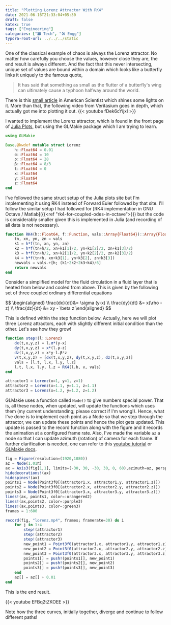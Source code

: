 ```yaml
---
title: "Plotting Lorenz Attractor With RK4"
date: 2021-06-16T21:33:04+05:30
draft: false
katex: true
tags: ["Engineering"]
categories: ["🗃️ Tech", "🛠 Engg"]
typora-root-url: ../../../static
---
```


One of the classical example of chaos is always the Lorenz attractor. No matter how carefully you choose the values, however close they are, the end result is always different. And the fact that this never intersecting, unique set of values are bound within a domain which looks like a butterfly links it uniquely to the famous quote,

> It has said that something as small as the flutter of a butterfly's wing can ultimately cause a typhoon halfway around the world.

There is this [small article](https://www.americanscientist.org/article/understanding-the-butterfly-effect) in American Scientist which shines some lights on it. More than that, the following video from Veritasium goes in depth, which actually got me into plotting it out.
{{< youtube fDek6cYijxI >}}

I wanted to implement the Lorenz attractor, which is found in the front page of [Julia Plots](https://docs.juliaplots.org/latest/), but using the GLMakie package which I am trying to learn.

```julia
using GLMakie

Base.@kwdef mutable struct Lorenz
    h::Float64 = 0.01
    σ::Float64 = 10
    ρ::Float64 = 28
    β::Float64 = 8/3
    t::Float64 = 0
    x::Float64
    y::Float64
    z::Float64
end
```

I've followed the same struct setup of the Julia plots site but I'm implementing it using RK4 instead of Forward Euler followed by that site. I'll follow the similar setup I had followed for [RK4 implementation in GNU Octave / Matlab]({{<ref "rk4-for-coupled-odes-in-octave">}}) but the code is considerably smaller given this is implemented in Julia (and recording of all data is not necessary).

```julia
function RK4(h::Float64, f::Function, vals::Array{Float64})::Array{Float64}
    tn, xn, yn, zn = vals
    k1 = h*f(tn, xn, yn, zn)
    k2 = h*f(tn+h/2, xn+k1[1]/2, yn+k1[2]/2, zn+k1[3]/2)
    k3 = h*f(tn+h/2, xn+k2[1]/2, yn+k2[2]/2, zn+k2[3]/2)
    k4 = h*f(tn+h, xn+k3[1], yn+k3[2], zn+k3[3])
    newvals = vals.+[h; (k1+2k2+2k3+k4)/6]
    return newvals
end
```

Consider a simplified model for the fluid circulation in a fluid layer that is heated from below and cooled from above. This is given by the following set of three coupled ordinary differential equations

<div>
$$
\begin{aligned}
\frac{dx}{dt}&= \sigma (y-x) \\
\frac{dy}{dt} &= x(\rho - z) \\
\frac{dz}{dt} &= xy - \beta z
\end{aligned}
$$
</div>

This is defined within the step function below. Actually, here we will plot three Lorenz attractors, each with slightly different initial condition than the other. Let's see how they grow!

```julia
function step!(l::Lorenz)
    dx(t,x,y,z) = l.σ*(y-x)
    dy(t,x,y,z) = x*(l.ρ-z)
    dz(t,x,y,z) = x*y-l.β*z
    v(t,x,y,z) = [dx(t,x,y,z), dy(t,x,y,z), dz(t,x,y,z)]
    vals = [l.t, l.x, l.y, l.z]
    l.t, l.x, l.y, l.z = RK4(l.h, v, vals)
end

attractor1 = Lorenz(x=1, y=1, z=1)
attractor2 = Lorenz(x=1.1, y=1.1, z=1.1)
attractor3 = Lorenz(x=1.2, y=1.2, z=1.2)
```

GLMakie uses a function called `Node()` to give numbers special power. That is, all these nodes, when updated, will update the functions which uses them (my current understanding; please correct if I'm wrong!).  Hence, what I've done is to implement each point as a Node so that we step through the attractor, we can update these points and hence the plot gets updated. This update is passed to the record function along with the figure and it records the animation at a configured frame rate. Also, I've made the variable `az` a node so that I can update azimuth (rotation) of camera for each frame. If further clarification is needed, one can refer to this [youtube tutorial](https://www.youtube.com/watch?v=UXVH7yEDf58) or [GLMakie docs](https://makie.juliaplots.org/stable/animation.html).

```julia
fig = Figure(resolution=(1920,1080))
az = Node(1.01π)
ax = Axis3(fig[1,1], limits=(-30, 30, -30, 30, 0, 60),azimuth=az, perspectiveness=0.0)
hidedecorations!(ax)
hidespines!(ax)
points1 = Node(Point3f0[(attractor1.x, attractor1.y, attractor1.z)])
points2 = Node(Point3f0[(attractor2.x, attractor2.y, attractor2.z)])
points3 = Node(Point3f0[(attractor3.x, attractor3.y, attractor3.z)])
lines!(ax, points1, color=:orangered2)
lines!(ax,points2, color=:purple3)
lines!(ax,points3, color=:green3)
frames = 1:600

record(fig, "lorenz.mp4", frames; framerate=30) do i
    for j in 1:4
        step!(attractor1)
        step!(attractor2)
        step!(attractor3)
        new_point1 = Point3f0(attractor1.x, attractor1.y, attractor1.z)
        new_point2 = Point3f0(attractor2.x, attractor2.y, attractor2.z)
        new_point3 = Point3f0(attractor3.x, attractor3.y, attractor3.z)
        points1[] = push!(points1[], new_point1)
        points2[] = push!(points2[], new_point2)
        points3[] = push!(points3[], new_point3)
    end
    az[] = az[] + 0.01
end
```

This is the end result.

{{< youtube EFBq2tZKOEE >}}

Note how the three curves, initially together, diverge and continue to follow different paths!
